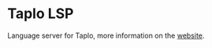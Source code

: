 # Taplo LSP

Language server for Taplo, more information on the [website](https://taplo.tamasfe.dev/lsp).